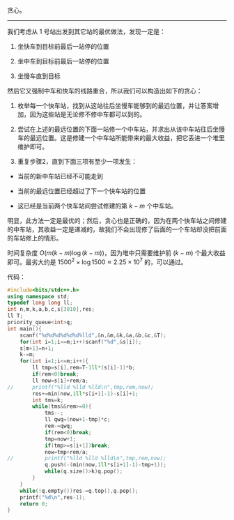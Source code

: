 贪心。

------------

我们考虑从 $1$ 号站出发到其它站的最优做法，发现一定是：

1. 坐快车到目标前最后一站停的位置

2. 坐中车到目标前最后一站停的位置

3. 坐慢车直到目标

然后它又强制中车和快车的线路重合，所以我们可以构造出如下的贪心：

1. 枚举每一个快车站，找到从这站往后坐慢车能够到的最远位置，并让答案增加，因为这些站是无论修不修中车都可以到的。

2. 尝试在上述的最远位置的下面一站修一个中车站，并求出从该中车站往后坐慢车的最远位置。这是修建一个中车站所能带来的最大收益，把它丢进一个堆里维护即可。

3. 重复步骤2，直到下面三项有至少一项发生：

- 当前的新中车站已经不可能走到

- 当前的最远位置已经超过了下一个快车站的位置

- 这已经是当前两个快车站间尝试修建的第 $k-m$ 个中车站。

明显，此方法一定是最优的；然后，贪心也是正确的，因为在两个快车站之间修建的中车站，其收益一定是递减的，故我们不会出现修了后面的一个车站却没把前面的车站修上的情形。

时间复杂度 $O\Big(m(k-m)\log(k-m)\Big)$，因为堆中只需要维护前 $(k-m)$ 个最大收益即可。最劣大约是 $1500^2\times \log 1500\approx2.25\times 10^7$ 的，可以通过。

代码：

```cpp
#include<bits/stdc++.h>
using namespace std;
typedef long long ll;
int n,m,k,a,b,c,s[3010],res;
ll T;
priority_queue<int>q;
int main(){
	scanf("%d%d%d%d%d%d%lld",&n,&m,&k,&a,&b,&c,&T);
	for(int i=1;i<=m;i++)scanf("%d",&s[i]);
	s[m+1]=n+1;
	k-=m;
	for(int i=1;i<=m;i++){
		ll tmp=s[i],rem=T-1ll*(s[i]-1)*b;
		if(rem<0)break;
		ll now=s[i]+rem/a;
//		printf("%lld %lld %lld\n",tmp,rem,now);
		res+=min(now,1ll*s[i+1]-1)-s[i]+1;
		int tms=k;
		while(tms&&rem>=0){
			tms--;
			ll qwq=(now+1-tmp)*c;
			rem-=qwq;
			if(rem<0)break;
			tmp=now+1;
			if(tmp>=s[i+1])break;
			now=tmp+rem/a;
//			printf("%lld %lld %lld\n",tmp,rem,now);
			q.push(-(min(now,1ll*s[i+1]-1)-tmp+1));
			while(q.size()>k)q.pop();
		}
	}
	while(!q.empty())res-=q.top(),q.pop();
	printf("%d\n",res-1);
	return 0;
}
```